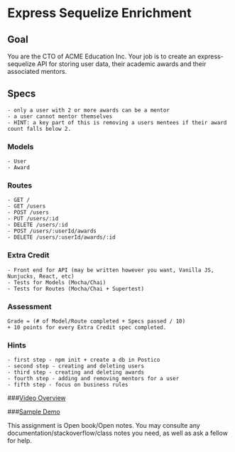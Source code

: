 # Express Sequelize Enrichment

## Goal

You are the CTO of ACME Education Inc. Your job is to create an express-sequelize API for storing user data, their academic awards and their associated mentors.

## Specs

```
- only a user with 2 or more awards can be a mentor
- a user cannot mentor themselves
- HINT: a key part of this is removing a users mentees if their award count falls below 2.
```

### Models

```
- User
- Award
```

### Routes

```
- GET /
- GET /users
- POST /users
- PUT /users/:id
- DELETE /users/:id
- POST /users/:userId/awards
- DELETE /users/:userId/awards/:id
```


### Extra Credit

```
- Front end for API (may be written however you want, Vanilla JS, Nunjucks, React, etc)
- Tests for Models (Mocha/Chai)
- Tests for Routes (Mocha/Chai + Supertest)
```

### Assessment
```
Grade = (# of Model/Route completed + Specs passed / 10)
+ 10 points for every Extra Credit spec completed.
```

### Hints
```
- first step - npm init + create a db in Postico
- second step - creating and deleting users 
- third step - creating and deleting awards 
- fourth step - adding and removing mentors for a user
- fifth step - focus on business rules

```

###[Video Overview](https://www.youtube.com/watch?v=9GCQIg6HWmM&feature=youtu.be)


###[Sample Demo](https://acme-user-mentors.herokuapp.com/users)


This assignment is Open book/Open notes. You may consulte any documentation/stackoverflow/class notes you need, as well as ask a fellow for help. 